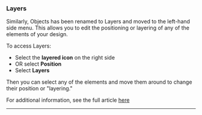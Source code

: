 ### Layers

Similarly, Objects has been renamed to Layers and moved to the left-hand side menu. This allows you to edit the positioning or layering of any of the elements of your design.

To access Layers:

  * Select the **layered icon** on the right side
  * OR select **Position**
  * Select **Layers**



Then you can select any of the elements and move them around to change their position or "layering."

For additional information, see the full article [here](https://support.optisigns.com/hc/en-us/articles/41432385864595)

---

